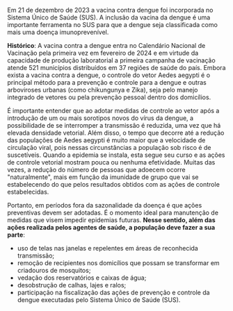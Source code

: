 Em 21 de dezembro de 2023 a vacina contra dengue foi incorporada no Sistema Único de Saúde (SUS). A inclusão da vacina da dengue é uma importante ferramenta no SUS para que a dengue seja classificada como mais uma doença imunoprevenível.

**Histórico**: A vacina contra a dengue entra no Calendário Nacional de Vacinação pela primeira vez em fevereiro de 2024 e em virtude da capacidade de produção laboratorial a primeira campanha de vacinação atende 521 municípios distribuídos em 37 regiões de saúde do país. Embora exista a vacina contra a dengue, o controle do vetor Aedes aegypti é o principal método para a prevenção e controle para a dengue e outras arboviroses urbanas (como chikungunya e Zika), seja pelo manejo integrado de vetores ou pela prevenção pessoal dentro dos domicílios.

É importante entender que ao adotar medidas de controle ao vetor após a introdução de um ou mais sorotipos novos do vírus da dengue, a possibilidade de se interromper a transmissão é reduzida, uma vez que há elevada densidade vetorial. Além disso, o tempo que decorre até a redução das populações de Aedes aegypti é muito maior que a velocidade de circulação viral, pois nessas circunstâncias a população sob risco é de suscetíveis. Quando a epidemia se instala, esta segue seu curso e as ações de controle vetorial mostram pouca ou nenhuma efetividade. Muitas das vezes, a redução do número de pessoas que adoecem ocorre "naturalmente", mais em função da imunidade de grupo que vai se estabelecendo do que pelos resultados obtidos com as ações de controle estabelecidas.

Portanto, em períodos fora da sazonalidade da doença é que ações preventivas devem ser adotadas. É o momento ideal para manutenção de medidas que visem impedir epidemias futuras. **Nesse sentido, além das ações realizada pelos agentes de saúde, a população deve fazer a sua parte**:
- uso de telas nas janelas e repelentes em áreas de reconhecida transmissão;
- remoção de recipientes nos domicílios que possam se transformar em criadouros de mosquitos;
- vedação dos reservatórios e caixas de água;
- desobstrução de calhas, lajes e ralos;
- participação na fiscalização das ações de prevenção e controle da dengue executadas pelo Sistema Único de Saúde (SUS).